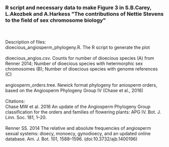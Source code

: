 ### R script and necessary data to make Figure 3 in S.B.Carey, L.Akozbek and A.Harkess "The contributions of Nettie Stevens to the field of sex chromosome biology"
<br>
<br>
Description of files:<br>
dioecious_angiosperm_phylogeny.R. The R script to generate the plot
<br>
<br>
dioecious_angios.csv. Counts for number of dioecious species (A) from Renner 2014; Number of dioecious species with hetermorphic sex chromosomes (B); Number of dioecious species with genome references (C)
<br>
<br>
angiosperm_orders.tree. Newick format phylogeny for aniosperm orders, based on the Angiosperm Phylogeny Group IV (Chase et al., 2016)
<br>
<br>
Citations:<br>
Chase MW et al. 2016 An update of the Angiosperm Phylogeny Group classification for the orders and families of flowering plants: APG IV. Bot. J. Linn. Soc. 181, 1–20.
<br>
<br>
Renner SS. 2014 The relative and absolute frequencies of angiosperm sexual systems: dioecy, monoecy, gynodioecy, and an updated online database. Am. J. Bot. 101, 1588–1596. (doi:10.3732/ajb.1400196)

